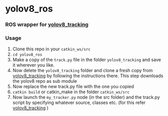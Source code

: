 # yolov8_ros

### ROS wrapper for [yolov8_tracking](https://github.com/mikel-brostrom/yolov8_tracking)

### Usage  
1. Clone this repo in your `catkin_ws/src`
2. `cd yolov8_ros`
3. Make a copy of the `track.py` file in the folder `yolov8_tracking` and save it wherever you like.
4. Now delete the `yolov8_tracking` folder and clone a fresh copy from [yolov8_tracking](https://github.com/mikel-brostrom/yolov8_tracking) by following the instructions there. This step downloads the yolov8 repo as sub module
5. Now replace the new track.py file with the one you copied
6. `catkin build` or catkin_make in the folder `catkin_ws/src`
7. Now launch the `my_tracker.py` node (in the src folder) and the track.py script by specifying whatever source, classes etc. (for this refer [yolov8_tracking](https://github.com/mikel-brostrom/yolov8_tracking) )
